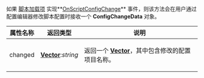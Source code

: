 如果 [脚本加载项](/Manual/scripting/script_add-ins/README.zh.md) 实现**[OnScriptConfigChange](../scripting_events/onscriptconfigchange.zh.md)** 事件，则该方法会在用户通过配置编辑器修改脚本配置时接收一个 **ConfigChangeData** 对象。

<table>
<thead><tr><th>
属性名称</th><th>
返回类型</th><th>
说明
</th></tr></thead><tbody><tr><td>
changed</td><td>

**[Vector](vector.zh.md)**:*string*</td><td>

返回一个 **[Vector](vector.zh.md)**，其中包含修改的配置项目名称。
</td></tr></tbody>
</table>